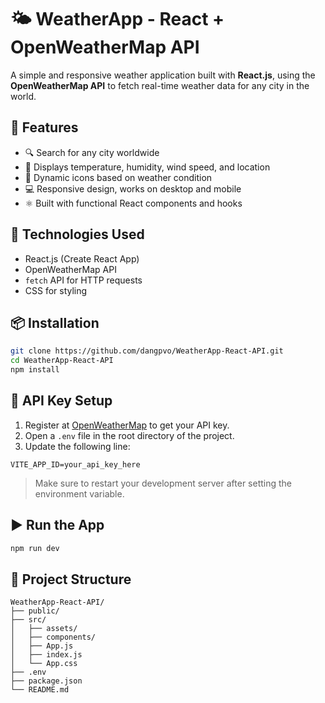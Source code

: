 # 🌤️ WeatherApp - React + OpenWeatherMap API

A simple and responsive weather application built with **React.js**, using the **OpenWeatherMap API** to fetch real-time weather data for any city in the world.

## 🚀 Features

- 🔍 Search for any city worldwide  
- 📍 Displays temperature, humidity, wind speed, and location  
- 🌙 Dynamic icons based on weather condition  
- 💻 Responsive design, works on desktop and mobile  
- ⚛️ Built with functional React components and hooks  

## 🔧 Technologies Used

- React.js (Create React App)
- OpenWeatherMap API
- `fetch` API for HTTP requests
- CSS for styling

## 📦 Installation

```bash
git clone https://github.com/dangpvo/WeatherApp-React-API.git
cd WeatherApp-React-API
npm install
```

## 🔑 API Key Setup

1. Register at [OpenWeatherMap](https://openweathermap.org/api) to get your API key.
2. Open a `.env` file in the root directory of the project.
3. Update the following line:

```env
VITE_APP_ID=your_api_key_here
```

> Make sure to restart your development server after setting the environment variable.

## ▶️ Run the App

```bash
npm run dev
```

## 📁 Project Structure

```
WeatherApp-React-API/
├── public/
├── src/
│   ├── assets/
│   ├── components/
│   ├── App.js
│   ├── index.js
│   └── App.css
├── .env
├── package.json
└── README.md
```
